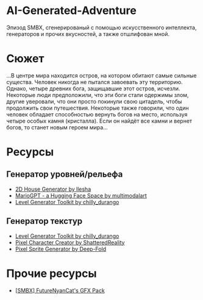 # AI-Generated-Adventure
Эпизод SMBX, сгенерированый с помощью искусственного интеллекта, генераторов и прочих вкусностей, а также отшлифован мной.

# Сюжет

...В центре мира находится остров, на котором обитают самые сильные существа. Человек никогда не пытался завоевать эту территорию. Однако, четыре древних бога, защищавшие этот остров, исчезли. Некоторые люди предположили, что эти боги стали одержимы злом, другие уверовали, что они просто покинули свою цитадель, чтобы продолжить свои путешествия. Некоторые также говорили, что один человек обладает способностью вернуть богов на место, используя четыре особых камня (кристалла). Если он найдёт все камни и вернет богов, то станет новым героем мира...

# Ресурсы
## Генератор уровней/рельефа
* [2D House Generator by llesha](https://llesha.itch.io/2d-house-generator)
*  [MarioGPT - a Hugging Face Space by multimodalart](https://huggingface.co/spaces/multimodalart/mariogpt)
* [Level Generator Toolkit by chilly_durango](https://chilly-durango.itch.io/level-generator-toolkit)
## Генератор текстур
* [Level Generator Toolkit by chilly_durango](https://chilly-durango.itch.io/level-generator-toolkit)
* [Pixel Character Creator by ShatteredReality](https://shatteredreality.itch.io/pcc)
* [Pixel Sprite Generator by Deep-Fold](https://deep-fold.itch.io/pixel-sprite-generator)
# Прочие ресурсы
* [[SMBX] FutureNyanCat's GFX Pack](https://www.smbxgame.com/forums/viewtopic.php?f=31&t=7760)
